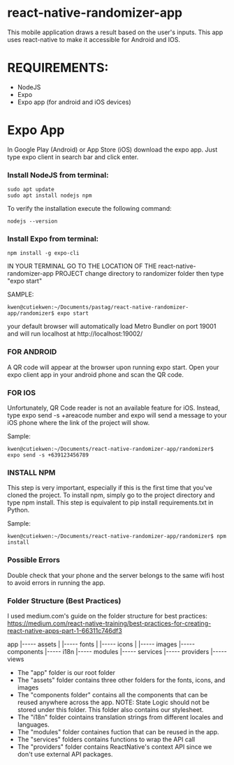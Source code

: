 # react-native-randomizer-app

This mobile application draws a result based on the user's inputs. 
This app uses react-native to make it accessible for Android and IOS.

# REQUIREMENTS:
* NodeJS 
* Expo
* Expo app (for android and iOS devices)

# Expo App
In Google Play (Android) or App Store (iOS) download the expo app. 
Just type expo client in search bar and click enter. 

### Install NodeJS from terminal:
```
sudo apt update
sudo apt install nodejs npm
```

To verify the installation execute the following command:
```
nodejs --version
```

### Install Expo from terminal: 
```
npm install -g expo-cli
```

IN YOUR TERMINAL GO TO THE LOCATION OF THE react-native-randomizer-app PROJECT
change directory to randomizer folder
then type "expo start"

SAMPLE:
```
kwen@cutiekwen:~/Documents/pastag/react-native-randomizer-app/randomizer$ expo start
```

your default browser will automatically load Metro Bundler on port 19001 and will run localhost at  http://localhost:19002/


### FOR ANDROID
A QR code will appear at the browser upon running expo start. 
Open your expo client app in your android phone and scan the QR code.  

### FOR IOS
Unfortunately, QR Code reader is not an available feature for iOS.
Instead, type expo send -s +areacode number and expo will send a message to your iOS phone where the link of the project will show.

Sample:
```
kwen@cutiekwen:~/Documents/react-native-randomizer-app/randomizer$ expo send -s +639123456789
```

### INSTALL NPM
This step is very important, especially if this is the first time that you've cloned the project. 
To install npm, simply go to the project directory and type npm install. 
This step is equivalent to pip install requirements.txt in Python.

Sample:
```
kwen@cutiekwen:~/Documents/react-native-randomizer-app/randomizer$ npm install
```

### Possible Errors
Double check that your phone and the server belongs to the same wifi host to avoid errors in running the app.

### Folder Structure (Best Practices)
I used medium.com's guide on the folder structure for best practices:
https://medium.com/react-native-training/best-practices-for-creating-react-native-apps-part-1-66311c746df3

app
|----- assets
|         |----- fonts
|         |----- icons
|         |----- images
|----- components
|----- i18n
|----- modules
|----- services
|----- providers
|----- views

- The "app" folder is our root folder
- The "assets" folder contains three other folders for the fonts, icons, and images
- The "components folder" contains all the components that can be reused anywhere across the app.
  NOTE: State Logic should not be stored under this folder. 
        This folder also contains our stylesheet.
- The "i18n" folder cointains translation strings from different locales and languages.
- The "modules" folder containes fuction that can be reused in the app.
- The "services" folders contains functions to wrap the API call
- The "providers" folder contains ReactNative's context API since we don't use external API packages.





